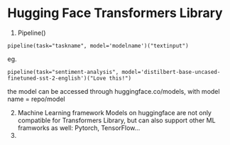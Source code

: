 # Hugging Face Transformers Library
1. Pipeline()
```
pipeline(task="taskname", model='modelname')("textinput")
```
eg.
```
pipeline(task="sentiment-analysis", model='distilbert-base-uncased-finetuned-sst-2-english')("Love this!")
```
the model can be accessed through huggingface.co/models, with model name = repo/model

2. Machine Learning framework
Models on huggingface are not only compatible for Transformers Library, but can also support other ML framworks as well: Pytorch, TensorFlow...
3. 
